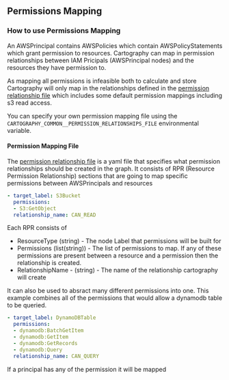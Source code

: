 ## Permissions Mapping

### How to use Permissions Mapping
An AWSPrincipal contains AWSPolicies which contain AWSPolicyStatements which grant permission to resources. Cartography can map in permission relationships between IAM Pricipals (AWSPrincipal  nodes) and the resources they have permission to.

As mapping all permissions is infeasible both to calculate and store Cartography will only map in the relationships defined in the [permission relationship file](https://github.com/cartography-cncf/cartography/blob/master/cartography/data/permission_relationships.yaml) which includes some default permission mappings including s3 read access.

You can specify your own permission mapping file using the `CARTOGRAPHY_COMMON__PERMISSION_RELATIONSHIPS_FILE` environmental variable.

#### Permission Mapping File
The [permission relationship file](https://github.com/cartography-cncf/cartography/blob/master/cartography/data/permission_relationships.yaml) is a yaml file that specifies what permission relationships should be created in the graph. It consists of RPR (Resource Permission Relationship) sections that are going to map specific permissions between AWSPrincipals and resources
```yaml
- target_label: S3Bucket
  permissions:
  - S3:GetObject
  relationship_name: CAN_READ
```
Each RPR consists of
- ResourceType (string) - The node Label that permissions will be built for
- Permissions (list(string)) - The list of permissions to map. If any of these permissions are present between a resource and a permission then the relationship is created.
- RelationshipName - (string) - The name of the relationship cartography will create

It can also be used to absract many different permissions into one. This example combines all of the permissions that would allow a dynamodb table to be queried.
```yaml
- target_label: DynamoDBTable
  permissions:
  - dynamodb:BatchGetItem
  - dynamodb:GetItem
  - dynamodb:GetRecords
  - dynamodb:Query
  relationship_name: CAN_QUERY
```
If a principal has any of the permission it will be mapped
